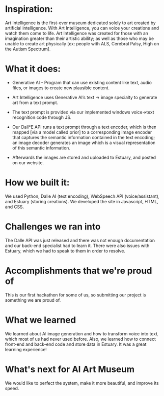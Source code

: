 
# Inspiration:

Art Intelligence is the first-ever museum dedicated solely to art created by artificial intelligence. With Art Intelligence, you can voice your creations and watch them come to life. Art Intelligence was created for those with an imagination greater than their artistic ability; as well as those who may be unable to create art physically [ex: people with ALS, Cerebral Palsy, High on the Autism Spectrum].

# What it does:

- Generative AI - Program that can use existing content like text, audio files, or images to create new plausible content.

- Art Intelligence uses Generative AI’s text -> image specialty to generate art from a text prompt.

- The text prompt is provided via our implemented windows voice->text recognition code through JS.

- Our Dall*E API runs a text prompt through a text encoder, which is then mapped [via a model called prior] to a corresponding image encoder that captures the semantic information contained in the text encoding; an image decoder generates an image which is a visual representation of this semantic information.

- Afterwards the images are stored and uploaded to Estuary, and posted on our website.

# How we built it:

We used Python, Dalle AI (text encoding), WebSpeech API (voice/assistant), and Estuary (storing creations). We developed the site in Javascript, HTML, and CSS.

# Challenges we ran into

The Dalle API was just released and there was not enough documentation and our back-end specialist had to learn it. There were also issues with Estuary, which we had to speak to them in order to resolve.

# Accomplishments that we're proud of

This is our first hackathon for some of us, so submitting our project is something we are proud of.

# What we learned

We learned about AI image generation and how to transform voice into text, which most of us had never used before. Also, we learned how to connect front-end and back-end code and store data in Estuary. It was a great learning experience!

# What's next for AI Art Museum

We would like to perfect the system, make it more beautiful, and improve its speed.
